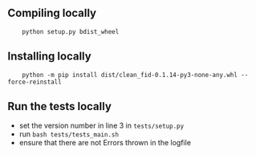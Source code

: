 
## Compiling locally
```
    python setup.py bdist_wheel
```

## Installing locally
```
    python -m pip install dist/clean_fid-0.1.14-py3-none-any.whl --force-reinstall
```

## Run the tests locally
 - set the version number in line 3 in `tests/setup.py`
 - run `bash tests/tests_main.sh`
 - ensure that there are not Errors thrown in the logfile
```
    
```